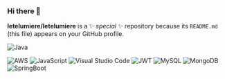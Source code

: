 ### Hi there 👋

**letelumiere/letelumiere** is a ✨ _special_ ✨ repository because its `README.md` (this file) appears on your GitHub profile.

<!--
여기에 썸네일 입력

Tech Skill

java Springboot MySQL MongoDB 

Github 

VSCode AWS

interest in

-- project --

SquadMania 2022.6 -- undefined

Twitter Reverse 2022.12 -- work in progress

hit 조회수


Here are some ideas to get you started:
- 🔭 I’m currently working on ...
- 🌱 I’m currently learning ...
- 👯 I’m looking to collaborate on ...
- 🤔 I’m looking for help with ...
- 💬 Ask me about ...
- 📫 How to reach me: ...
- 😄 Pronouns: ...
- ⚡ Fun fact: ...


-->

![Java](https://img.shields.io/badge/java-%23ED8B00.svg?style=for-the-badge&logo=java&logoColor=white)


![AWS](https://img.shields.io/badge/AWS-%23FF9900.svg?style=for-the-badge&logo=amazon-aws&logoColor=white)
![JavaScript](https://img.shields.io/badge/javascript-%23323330.svg?style=for-the-badge&logo=javascript&logoColor=%23F7DF1E)
![Visual Studio Code](https://img.shields.io/badge/Visual%20Studio%20Code-0078d7.svg?style=for-the-badge&logo=visual-studio-code&logoColor=white)
![JWT](https://img.shields.io/badge/JWT-black?style=for-the-badge&logo=JSON%20web%20tokens)
![MySQL](https://img.shields.io/badge/mysql-%2300f.svg?style=for-the-badge&logo=mysql&logoColor=white)
![MongoDB](https://img.shields.io/badge/MongoDB-%234ea94b.svg?style=for-the-badge&logo=mongodb&logoColor=white)
![SpringBoot](https://img.shields.io/badge/spring-%236DB33F.svg?style=for-the-badge&logo=spring&logoColor=white)
